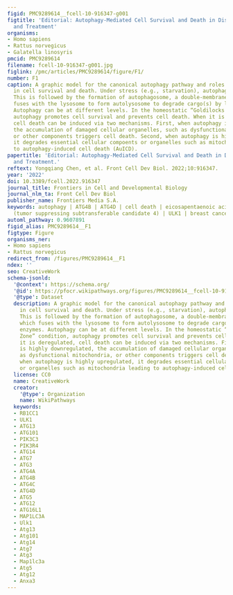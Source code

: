 ```yaml
---
figid: PMC9289614__fcell-10-916347-g001
figtitle: 'Editorial: Autophagy-Mediated Cell Survival and Death in Disease Progression
  and Treatment'
organisms:
- Homo sapiens
- Rattus norvegicus
- Galatella linosyris
pmcid: PMC9289614
filename: fcell-10-916347-g001.jpg
figlink: /pmc/articles/PMC9289614/figure/F1/
number: F1
caption: A graphic model for the canonical autophagy pathway and roles of autophagy
  in cell survival and death. Under stress (e.g., starvation), autophagy is induced.
  This is followed by the formation of autophagosome, a double-membrane vesicle, which
  fuses with the lysosome to form autolysosome to degrade cargo(s) by lysosomal enzymes.
  Autophagy can be at different levels. In the homeostatic “Goldilocks Zone” condition,
  autophagy promotes cell survival and prevents cell death. When it is deregulated,
  cell death can be induced via two mechanisms. First, when autophagy is highly downregulated,
  the accumulation of damaged cellular organelles, such as dysfunctional mitochondria,
  or other components triggers cell death. Second, when autophagy is highly upregulated,
  it degrades essential cellular compoents or organelles such as mitochondria leading
  to autophagy-induced cell death (AuICD).
papertitle: 'Editorial: Autophagy-Mediated Cell Survival and Death in Disease Progression
  and Treatment.'
reftext: Yongqiang Chen, et al. Front Cell Dev Biol. 2022;10:916347.
year: '2022'
doi: 10.3389/fcell.2022.916347
journal_title: Frontiers in Cell and Developmental Biology
journal_nlm_ta: Front Cell Dev Biol
publisher_name: Frontiers Media S.A.
keywords: autophagy | ATG4B | ATG4D | cell death | eicosapentaenoic acid (EPA) | TSSC4
  (tumor suppressing subtransferable candidate 4) | ULK1 | breast cancer
automl_pathway: 0.9607891
figid_alias: PMC9289614__F1
figtype: Figure
organisms_ner:
- Homo sapiens
- Rattus norvegicus
redirect_from: /figures/PMC9289614__F1
ndex: ''
seo: CreativeWork
schema-jsonld:
  '@context': https://schema.org/
  '@id': https://pfocr.wikipathways.org/figures/PMC9289614__fcell-10-916347-g001.html
  '@type': Dataset
  description: A graphic model for the canonical autophagy pathway and roles of autophagy
    in cell survival and death. Under stress (e.g., starvation), autophagy is induced.
    This is followed by the formation of autophagosome, a double-membrane vesicle,
    which fuses with the lysosome to form autolysosome to degrade cargo(s) by lysosomal
    enzymes. Autophagy can be at different levels. In the homeostatic “Goldilocks
    Zone” condition, autophagy promotes cell survival and prevents cell death. When
    it is deregulated, cell death can be induced via two mechanisms. First, when autophagy
    is highly downregulated, the accumulation of damaged cellular organelles, such
    as dysfunctional mitochondria, or other components triggers cell death. Second,
    when autophagy is highly upregulated, it degrades essential cellular compoents
    or organelles such as mitochondria leading to autophagy-induced cell death (AuICD).
  license: CC0
  name: CreativeWork
  creator:
    '@type': Organization
    name: WikiPathways
  keywords:
  - RB1CC1
  - ULK1
  - ATG13
  - ATG101
  - PIK3C3
  - PIK3R4
  - ATG14
  - ATG7
  - ATG3
  - ATG4A
  - ATG4B
  - ATG4C
  - ATG4D
  - ATG5
  - ATG12
  - ATG16L1
  - MAP1LC3A
  - Ulk1
  - Atg13
  - Atg101
  - Atg14
  - Atg7
  - Atg3
  - Map1lc3a
  - Atg5
  - Atg12
  - Anxa3
---
```

